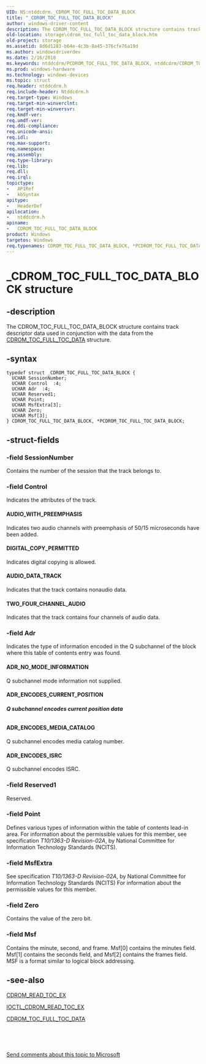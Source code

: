 ```yaml
---
UID: NS:ntddcdrm._CDROM_TOC_FULL_TOC_DATA_BLOCK
title: "_CDROM_TOC_FULL_TOC_DATA_BLOCK"
author: windows-driver-content
description: The CDROM_TOC_FULL_TOC_DATA_BLOCK structure contains track descriptor data used in conjunction with the data from the CDROM_TOC_FULL_TOC_DATA structure.
old-location: storage\cdrom_toc_full_toc_data_block.htm
old-project: storage
ms.assetid: 8d6d1283-b64e-4c3b-8a45-376cfe76a19d
ms.author: windowsdriverdev
ms.date: 2/16/2018
ms.keywords: ntddcdrm/PCDROM_TOC_FULL_TOC_DATA_BLOCK, ntddcdrm/CDROM_TOC_FULL_TOC_DATA_BLOCK, storage.cdrom_toc_full_toc_data_block, *PCDROM_TOC_FULL_TOC_DATA_BLOCK, PCDROM_TOC_FULL_TOC_DATA_BLOCK, structs-CD-ROM_c55aee22-f6ca-4567-82c6-7bb960f4976a.xml, _CDROM_TOC_FULL_TOC_DATA_BLOCK, CDROM_TOC_FULL_TOC_DATA_BLOCK, PCDROM_TOC_FULL_TOC_DATA_BLOCK structure pointer [Storage Devices], CDROM_TOC_FULL_TOC_DATA_BLOCK structure [Storage Devices]
ms.prod: windows-hardware
ms.technology: windows-devices
ms.topic: struct
req.header: ntddcdrm.h
req.include-header: Ntddcdrm.h
req.target-type: Windows
req.target-min-winverclnt: 
req.target-min-winversvr: 
req.kmdf-ver: 
req.umdf-ver: 
req.ddi-compliance: 
req.unicode-ansi: 
req.idl: 
req.max-support: 
req.namespace: 
req.assembly: 
req.type-library: 
req.lib: 
req.dll: 
req.irql: 
topictype:
-	APIRef
-	kbSyntax
apitype:
-	HeaderDef
apilocation:
-	ntddcdrm.h
apiname:
-	CDROM_TOC_FULL_TOC_DATA_BLOCK
product: Windows
targetos: Windows
req.typenames: CDROM_TOC_FULL_TOC_DATA_BLOCK, *PCDROM_TOC_FULL_TOC_DATA_BLOCK
---
```


# _CDROM_TOC_FULL_TOC_DATA_BLOCK structure


## -description


The CDROM_TOC_FULL_TOC_DATA_BLOCK structure contains track descriptor data used in conjunction with the data from the <a href="..\ntddcdrm\ns-ntddcdrm-_cdrom_toc_full_toc_data.md">CDROM_TOC_FULL_TOC_DATA</a> structure. 


## -syntax


````
typedef struct _CDROM_TOC_FULL_TOC_DATA_BLOCK {
  UCHAR SessionNumber;
  UCHAR Control  :4;
  UCHAR Adr  :4;
  UCHAR Reserved1;
  UCHAR Point;
  UCHAR MsfExtra[3];
  UCHAR Zero;
  UCHAR Msf[3];
} CDROM_TOC_FULL_TOC_DATA_BLOCK, *PCDROM_TOC_FULL_TOC_DATA_BLOCK;
````


## -struct-fields




### -field SessionNumber

Contains the number of the session that the track belongs to. 


### -field Control

Indicates the attributes of the track. 





#### AUDIO_WITH_PREEMPHASIS

Indicates two audio channels with preemphasis of 50/15 microseconds have been added. 





#### DIGITAL_COPY_PERMITTED

Indicates digital copying is allowed. 





#### AUDIO_DATA_TRACK

Indicates that the track contains nonaudio data. 





#### TWO_FOUR_CHANNEL_AUDIO

Indicates that the track contains four channels of audio data.


### -field Adr

Indicates the type of information encoded in the Q subchannel of the block where this table of contents entry was found.





#### ADR_NO_MODE_INFORMATION

Q subchannel mode information not supplied. 





#### ADR_ENCODES_CURRENT_POSITION



##### Q subchannel encodes current position data



###### 





#### ADR_ENCODES_MEDIA_CATALOG

Q subchannel encodes media catalog number. 





#### ADR_ENCODES_ISRC

Q subchannel encodes ISRC. 


### -field Reserved1

Reserved. 


### -field Point

Defines various types of information within the table of contents lead-in area. For information about the permissible values for this member, see specification <i>T10/1363-D Revision-02A</i>, by National Committee for Information Technology Standards (NCITS).


### -field MsfExtra

See specification <i>T10/1363-D Revision-02A</i>, by National Committee for Information Technology Standards (NCITS) For information about the permissible values for this member. 


### -field Zero

Contains the value of the zero bit.


### -field Msf

Contains the minute, second, and frame. Msf[0] contains the minutes field. Msf[1] contains the seconds field, and Msf[2] contains the frames field. MSF is a format similar to logical block addressing. 


## -see-also

<a href="..\ntddcdrm\ns-ntddcdrm-_cdrom_read_toc_ex.md">CDROM_READ_TOC_EX</a>



<a href="..\ntddcdrm\ni-ntddcdrm-ioctl_cdrom_read_toc_ex.md">IOCTL_CDROM_READ_TOC_EX</a>



<a href="..\ntddcdrm\ns-ntddcdrm-_cdrom_toc_full_toc_data.md">CDROM_TOC_FULL_TOC_DATA</a>



 

 

<a href="mailto:wsddocfb@microsoft.com?subject=Documentation%20feedback [storage\storage]:%20CDROM_TOC_FULL_TOC_DATA_BLOCK structure%20 RELEASE:%20(2/16/2018)&amp;body=%0A%0APRIVACY STATEMENT%0A%0AWe use your feedback to improve the documentation. We don't use your email address for any other purpose, and we'll remove your email address from our system after the issue that you're reporting is fixed. While we're working to fix this issue, we might send you an email message to ask for more info. Later, we might also send you an email message to let you know that we've addressed your feedback.%0A%0AFor more info about Microsoft's privacy policy, see http://privacy.microsoft.com/en-us/default.aspx." title="Send comments about this topic to Microsoft">Send comments about this topic to Microsoft</a>


